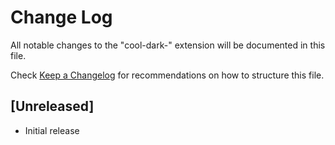 # Change Log
All notable changes to the "cool-dark-" extension will be documented in this file.

Check [Keep a Changelog](http://keepachangelog.com/) for recommendations on how to structure this file.

## [Unreleased]
- Initial release

